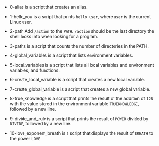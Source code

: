 - 0-alias is a script that creates an alias.

- 1-hello_you is a script that prints `hello user`, where `user` is the current Linux user.

- 2-path Add `/action` to the `PATH`. `/action` should be the last directory the shell looks into when looking for a program.

- 3-paths is a script that counts the number of directories in the PATH.

- 4-global_variables is a script that lists environment variables.

- 5-local_variables is a script that lists all local variables and environment variables, and functions.

- 6-create_local_variable is a script that creates a new local variable.

- 7-create_global_variable is a script that creates a new global variable.

- 8-true_knowledge is a script that prints the result of the addition of `128` with the value stored in the environment variable `TRUEKNOWLEDGE`, followed by a new line.

- 9-divide_and_rule is a script that prints the result of `POWER` divided by `DIVIDE`, followed by a new line.

- 10-love_exponent_breath is a script that displays the result of `BREATH` to the power `LOVE`

